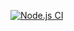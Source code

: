 [![Node.js CI](https://github.com/HopeLotriet/bootcamp-terminal-tests/actions/workflows/node.js.yml/badge.svg)](https://github.com/HopeLotriet/bootcamp-terminal-tests/actions/workflows/node.js.yml)
